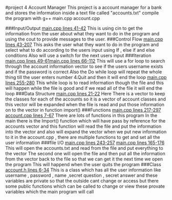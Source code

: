 #project 4 Account Manager
This project is a account manager for a bank and stores the information inside a text file called "accounts.txt"
compile the program with g++ main.cpp account.cpp

###Input/Output
[main.cpp lines 41-42](/main.cpp)
This is using cin to get the information from the user about what they want to do in the program and using the cout to provide messages to the user.
###Control Flow
[main.cpp lines 43-207](/main.cpp)
This asks the user what they want to do in the program and select what to do according to the users input using If , else if and else conditions
Also will use a switch for the next users input
###Iteration
[main.cpp lines 49-61](/main.cpp)[main.cpp lines 66-112](/main.cpp)
This will use a for loop to search through the account information vector to see if the users username exists and if the password is correct 
Also the Do while loop will repeat the whole thing till the user enters number 4.Quit and then it will end the loop 
[main.cpp lines 255-280](/main.cpp)
This while loop is to read information though the file and this will happen while the file is good and if we read all of the file it will end the loop 
###Data Structure
[main.cpp lines 21-22](/main.cpp)
Here There is a vector to keep the classes for each of the accounts so it is a vector of account classes and this vector will be expanded when the 
file is read and put those information on to the vector in function import()
###Functions
[main.cpp lines 217-297](/main.cpp)
[account.cpp lines 7-67](/account.cpp)
There are lots of functions in this program
In the main there is the Import() function which will have pass by reference for the accounts vector and 
this function will read the file and put the information into the vector and also will expand the vector when 
we put new information to it
in the account.cpp , there are multiple functions to get and set all the user information
###file I/O
[main.cpp lines 243-257](/main.cpp)
[main.cpp lines 165-176](/main.cpp)
This will open the accounts.txt and read from the file and put everything to the vector 
The second one will open the file and then put all the information from the vector back to the file
so that we can get it the next time we open the program
This will happend when the user quits the program
###Class
[account.h lines 6-34](/account.h)
This is a class which has all the user information like username , password , name ,secret question , secret answer
and these variables are private so that the outside cant change or access but there some public functions which can 
be called to change or view these provate variables which the main program will call
